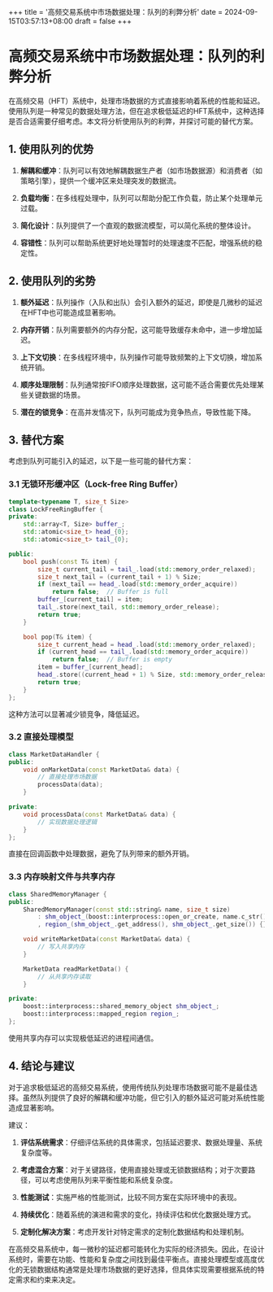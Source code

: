 +++
title = '高频交易系统中市场数据处理：队列的利弊分析'
date = 2024-09-15T03:57:13+08:00
draft = false
+++
# 高频交易系统中市场数据处理：队列的利弊分析

在高频交易（HFT）系统中，处理市场数据的方式直接影响着系统的性能和延迟。使用队列是一种常见的数据处理方法，但在追求极低延迟的HFT系统中，这种选择是否合适需要仔细考虑。本文将分析使用队列的利弊，并探讨可能的替代方案。

## 1. 使用队列的优势

1. **解耦和缓冲**：队列可以有效地解耦数据生产者（如市场数据源）和消费者（如策略引擎），提供一个缓冲区来处理突发的数据流。

2. **负载均衡**：在多线程处理中，队列可以帮助分配工作负载，防止某个处理单元过载。

3. **简化设计**：队列提供了一个直观的数据流模型，可以简化系统的整体设计。

4. **容错性**：队列可以帮助系统更好地处理暂时的处理速度不匹配，增强系统的稳定性。

## 2. 使用队列的劣势

1. **额外延迟**：队列操作（入队和出队）会引入额外的延迟，即使是几微秒的延迟在HFT中也可能造成显著影响。

2. **内存开销**：队列需要额外的内存分配，这可能导致缓存未命中，进一步增加延迟。

3. **上下文切换**：在多线程环境中，队列操作可能导致频繁的上下文切换，增加系统开销。

4. **顺序处理限制**：队列通常按FIFO顺序处理数据，这可能不适合需要优先处理某些关键数据的场景。

5. **潜在的锁竞争**：在高并发情况下，队列可能成为竞争热点，导致性能下降。

## 3. 替代方案

考虑到队列可能引入的延迟，以下是一些可能的替代方案：

### 3.1 无锁环形缓冲区（Lock-free Ring Buffer）

```cpp
template<typename T, size_t Size>
class LockFreeRingBuffer {
private:
    std::array<T, Size> buffer_;
    std::atomic<size_t> head_{0};
    std::atomic<size_t> tail_{0};

public:
    bool push(const T& item) {
        size_t current_tail = tail_.load(std::memory_order_relaxed);
        size_t next_tail = (current_tail + 1) % Size;
        if (next_tail == head_.load(std::memory_order_acquire))
            return false;  // Buffer is full
        buffer_[current_tail] = item;
        tail_.store(next_tail, std::memory_order_release);
        return true;
    }

    bool pop(T& item) {
        size_t current_head = head_.load(std::memory_order_relaxed);
        if (current_head == tail_.load(std::memory_order_acquire))
            return false;  // Buffer is empty
        item = buffer_[current_head];
        head_.store((current_head + 1) % Size, std::memory_order_release);
        return true;
    }
};
```

这种方法可以显著减少锁竞争，降低延迟。

### 3.2 直接处理模型

```cpp
class MarketDataHandler {
public:
    void onMarketData(const MarketData& data) {
        // 直接处理市场数据
        processData(data);
    }

private:
    void processData(const MarketData& data) {
        // 实现数据处理逻辑
    }
};
```

直接在回调函数中处理数据，避免了队列带来的额外开销。

### 3.3 内存映射文件与共享内存

```cpp
class SharedMemoryManager {
public:
    SharedMemoryManager(const std::string& name, size_t size)
        : shm_object_(boost::interprocess::open_or_create, name.c_str(), size)
        , region_(shm_object_.get_address(), shm_object_.get_size()) {}

    void writeMarketData(const MarketData& data) {
        // 写入共享内存
    }

    MarketData readMarketData() {
        // 从共享内存读取
    }

private:
    boost::interprocess::shared_memory_object shm_object_;
    boost::interprocess::mapped_region region_;
};
```

使用共享内存可以实现极低延迟的进程间通信。

## 4. 结论与建议

对于追求极低延迟的高频交易系统，使用传统队列处理市场数据可能不是最佳选择。虽然队列提供了良好的解耦和缓冲功能，但它引入的额外延迟可能对系统性能造成显著影响。

建议：

1. **评估系统需求**：仔细评估系统的具体需求，包括延迟要求、数据处理量、系统复杂度等。

2. **考虑混合方案**：对于关键路径，使用直接处理或无锁数据结构；对于次要路径，可以考虑使用队列来平衡性能和系统复杂度。

3. **性能测试**：实施严格的性能测试，比较不同方案在实际环境中的表现。

4. **持续优化**：随着系统的演进和需求的变化，持续评估和优化数据处理方式。

5. **定制化解决方案**：考虑开发针对特定需求的定制化数据结构和处理机制。

在高频交易系统中，每一微秒的延迟都可能转化为实际的经济损失。因此，在设计系统时，需要在功能、性能和复杂度之间找到最佳平衡点。直接处理模型或高度优化的无锁数据结构通常是处理市场数据的更好选择，但具体实现需要根据系统的特定需求和约束来决定。
